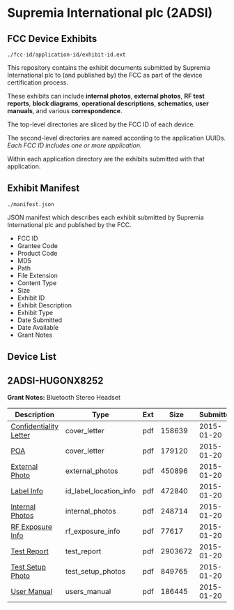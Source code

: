 # Supremia International plc (2ADSI)
## FCC Device Exhibits

```
./fcc-id/application-id/exhibit-id.ext
```

This repository contains the exhibit documents submitted by Supremia International plc to (and published by) the FCC as part of the device certification process.

These exhibits can include **internal photos**, **external photos**, **RF test reports**, **block diagrams**, **operational descriptions**, **schematics**, **user manuals**, and various **correspondence**.

The top-level directories are sliced by the FCC ID of each device.

The second-level directories are named according to the application UUIDs. *Each FCC ID includes one or more application.*

Within each application directory are the exhibits submitted with that application. 

## Exhibit Manifest

```
./manifest.json
```

JSON manifest which describes each exhibit submitted by Supremia International plc and published by the FCC.

- FCC ID
- Grantee Code
- Product Code
- MD5
- Path
- File Extension
- Content Type
- Size
- Exhibit ID
- Exhibit Description
- Exhibit Type
- Date Submitted
- Date Available
- Grant Notes

## Device List
## 2ADSI-HUGONX8252
**Grant Notes:** Bluetooth Stereo Headset

| Description | Type | Ext | Size | Submitted | Available |
| ----------- | ---- | --- | ---- | --------- | --------- |
| [Confidentiality Letter](2ADSI-HUGONX8252/8207c5fe9d54c9116c1a9bc596e8e4c3/2507503.pdf) | cover_letter | pdf | 158639 | 2015-01-20 | 2015-01-20 |
| [POA](2ADSI-HUGONX8252/8207c5fe9d54c9116c1a9bc596e8e4c3/2507508.pdf) | cover_letter | pdf | 179120 | 2015-01-20 | 2015-01-20 |
| [External Photo](2ADSI-HUGONX8252/8207c5fe9d54c9116c1a9bc596e8e4c3/2507505.pdf) | external_photos | pdf | 450896 | 2015-01-20 | 2015-01-20 |
| [Label Info](2ADSI-HUGONX8252/8207c5fe9d54c9116c1a9bc596e8e4c3/2507507.pdf) | id_label_location_info | pdf | 472840 | 2015-01-20 | 2015-01-20 |
| [Internal Photos](2ADSI-HUGONX8252/8207c5fe9d54c9116c1a9bc596e8e4c3/2507506.pdf) | internal_photos | pdf | 248714 | 2015-01-20 | 2015-01-20 |
| [RF Exposure Info](2ADSI-HUGONX8252/8207c5fe9d54c9116c1a9bc596e8e4c3/2507509.pdf) | rf_exposure_info | pdf | 77617 | 2015-01-20 | 2015-01-20 |
| [Test Report](2ADSI-HUGONX8252/8207c5fe9d54c9116c1a9bc596e8e4c3/2507504.pdf) | test_report | pdf | 2903672 | 2015-01-20 | 2015-01-20 |
| [Test Setup Photo](2ADSI-HUGONX8252/8207c5fe9d54c9116c1a9bc596e8e4c3/2507510.pdf) | test_setup_photos | pdf | 849765 | 2015-01-20 | 2015-01-20 |
| [User Manual](2ADSI-HUGONX8252/8207c5fe9d54c9116c1a9bc596e8e4c3/2507511.pdf) | users_manual | pdf | 186445 | 2015-01-20 | 2015-01-20 |
